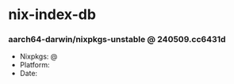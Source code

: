 # nix-index-db
### aarch64-darwin/nixpkgs-unstable @ 240509.cc6431d
- Nixpkgs: @[](https://github.com/NixOS/nixpkgs/commit/cc6431d5598071f0021efc6c009c79e5b5fe1617)
- Platform: 
- Date: 
